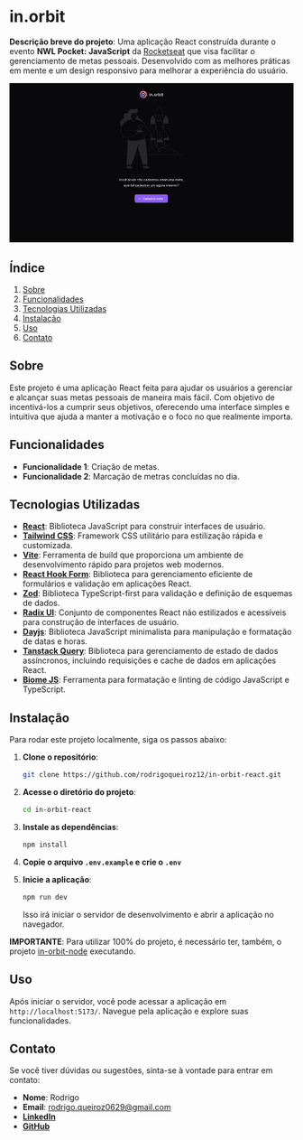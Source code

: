 # in.orbit

**Descrição breve do projeto**: Uma aplicação React construída durante o evento **NWL Pocket: JavaScript** da [Rocketseat](https://www.youtube.com/@rocketseat) que visa facilitar o gerenciamento de metas pessoais. Desenvolvido com as melhores práticas em mente e um design responsivo para melhorar a experiência do usuário.

![Screenshot](./.github/preview.jpg)

## Índice

1. [Sobre](#sobre)
2. [Funcionalidades](#funcionalidades)
3. [Tecnologias Utilizadas](#tecnologias-utilizadas)
4. [Instalação](#instalação)
5. [Uso](#uso)
8. [Contato](#contato)

## Sobre

Este projeto é uma aplicação React feita para ajudar os usuários a gerenciar e alcançar suas metas pessoais de maneira mais fácil. Com objetivo de incentivá-los a cumprir seus objetivos, oferecendo uma interface simples e intuitiva que ajuda a manter a motivação e o foco no que realmente importa.

## Funcionalidades

- **Funcionalidade 1**: Criação de metas.
- **Funcionalidade 2**: Marcação de metras concluídas no dia.

## Tecnologias Utilizadas

- [**React**](https://react.dev/): Biblioteca JavaScript para construir interfaces de usuário.
- [**Tailwind CSS**](https://tailwindcss.com/): Framework CSS utilitário para estilização rápida e customizada.
- [**Vite**](https://vitejs.dev/): Ferramenta de build que proporciona um ambiente de desenvolvimento rápido para projetos web modernos.
- [**React Hook Form**](https://react-hook-form.com/): Biblioteca para gerenciamento eficiente de formulários e validação em aplicações React.
- [**Zod**](https://zod.dev/): Biblioteca TypeScript-first para validação e definição de esquemas de dados.
- [**Radix UI**](https://www.radix-ui.com/): Conjunto de componentes React não estilizados e acessíveis para construção de interfaces de usuário.
- [**Dayjs**](https://day.js.org/): Biblioteca JavaScript minimalista para manipulação e formatação de datas e horas.
- [**Tanstack Query**](https://tanstack.com/query/latest): Biblioteca para gerenciamento de estado de dados assíncronos, incluindo requisições e cache de dados em aplicações React.
- [**Biome JS**](https://biomejs.dev/pt-br/): Ferramenta para formatação e linting de código JavaScript e TypeScript.

## Instalação

Para rodar este projeto localmente, siga os passos abaixo:

1. **Clone o repositório**:

    ```bash
    git clone https://github.com/rodrigoqueiroz12/in-orbit-react.git
    ```

2. **Acesse o diretório do projeto**:

    ```bash
    cd in-orbit-react
    ```

3. **Instale as dependências**:

    ```bash
    npm install
    ```

4. **Copie o arquivo `.env.example` e crie o `.env`**

5. **Inicie a aplicação**:

    ```bash
    npm run dev
    ```

   Isso irá iniciar o servidor de desenvolvimento e abrir a aplicação no navegador.

**IMPORTANTE**: Para utilizar 100% do projeto, é necessário ter, também, o projeto [in-orbit-node](https://www.github.com/rodrigoqueiroz12/in-orbit-node) executando.

## Uso

Após iniciar o servidor, você pode acessar a aplicação em `http://localhost:5173/`. Navegue pela aplicação e explore suas funcionalidades.

## Contato

Se você tiver dúvidas ou sugestões, sinta-se à vontade para entrar em contato:

- **Nome**: Rodrigo
- **Email**: rodrigo.queiroz0629@gmail.com
- [**LinkedIn**](https://www.linkedin.com/in/rodrigo-queiroz-a113a9212)
- [**GitHub**](https://github.com/rodrigoqueiroz12)

